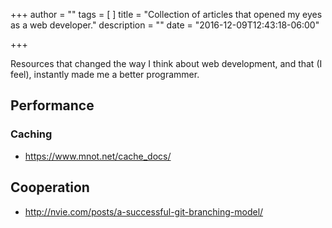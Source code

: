 +++
author = ""
tags = [
]
title = "Collection of articles that opened my eyes as a web developer."
description = ""
date = "2016-12-09T12:43:18-06:00"

+++

Resources that changed the way I think about web development, and that (I feel), instantly made me a better programmer.

## Performance

### Caching
- https://www.mnot.net/cache_docs/

## Cooperation

- http://nvie.com/posts/a-successful-git-branching-model/
